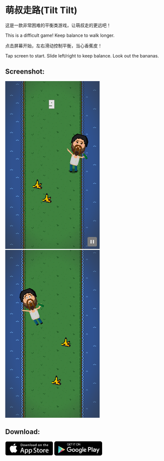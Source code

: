 # 萌叔走路(Tilt Tilt)

这是一款非常困难的平衡类游戏，让萌叔走的更远吧！

This is a difficult game! Keep balance to walk longer.

点击屏幕开始，左右滑动控制平衡，当心香蕉皮！

Tap screen to start. Slide left/right to keep balance. Look out the bananas.

## Screenshot:

![](r/tiltt1.png) ![](r/tiltt2.png)

## Download:

<a href='https://itunes.apple.com/us/app/tilt-tilt/id905860357' target="_blank"><img src='r/AppStoreBadge.svg' height='45'/></a> <a href='https://play.google.com/store/apps/details?id=com.poags.tiltt' target="_blank"><img src='r/GooglePlayBadge.png' height='45'/></a>